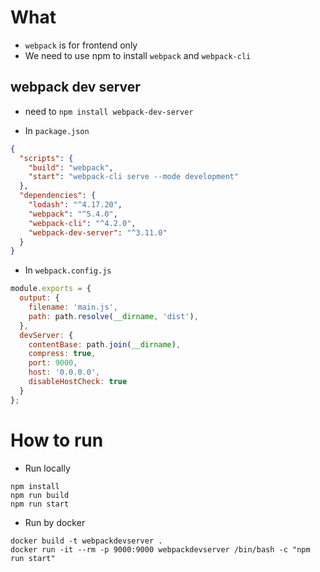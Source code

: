 # What
* `webpack` is for frontend only
* We need to use npm to install `webpack` and `webpack-cli`

## webpack dev server
* need to `npm install webpack-dev-server`

* In `package.json`
```json
{
  "scripts": {
    "build": "webpack",
    "start": "webpack-cli serve --mode development"
  },
  "dependencies": {
    "lodash": "^4.17.20",
    "webpack": "^5.4.0",
    "webpack-cli": "^4.2.0",
    "webpack-dev-server": "^3.11.0"
  }
}
```

* In `webpack.config.js`
```javascript
module.exports = {
  output: {
    filename: 'main.js',
    path: path.resolve(__dirname, 'dist'),
  },
  devServer: {
    contentBase: path.join(__dirname),
    compress: true,
    port: 9000,
    host: '0.0.0.0',
    disableHostCheck: true
  }
};
```

# How to run
* Run locally
```
npm install
npm run build
npm run start
```

* Run by docker
```
docker build -t webpackdevserver .
docker run -it --rm -p 9000:9000 webpackdevserver /bin/bash -c "npm run start"
```
